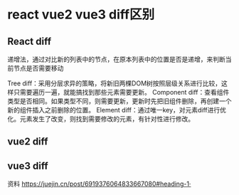 # react vue2 vue3 diff区别
## React diff
   递增法，通过对比新的列表中的节点，在原本列表中的位置是否是递增，来判断当前节点是否需要移动

Tree diff：采用分层求异的策略，将新旧两棵DOM树按照层级关系进行比较，这样只需要遍历一遍，就能搞找到那些元素需要更新。
Component diff：查看组件类型是否相同。如果类型不同，则需要更新，更新时先把旧组件删除，再创建一个新的组件插入之前删除的位置。
Element diff：通过唯一key，对元素diff进行优化。元素发生了改变，则找到需要修改的元素，有针对性进行修改。
## vue2 diff

## vue3 diff










资料
https://juejin.cn/post/6919376064833667080#heading-1·